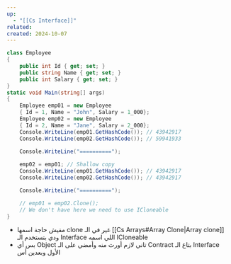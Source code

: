 ```yaml
---
up:
  - "[[Cs Interface]]"
related: 
created: 2024-10-07
---
```

```cs
class Employee
{
    public int Id { get; set; }
    public string Name { get; set; }
    public int Salary { get; set; }
}
static void Main(string[] args)
{
    Employee emp01 = new Employee 
    { Id = 1, Name = "John", Salary = 1_000};
    Employee emp02 = new Employee 
    { Id = 2, Name = "Jane", Salary = 2_000};
    Console.WriteLine(emp01.GetHashCode()); // 43942917
    Console.WriteLine(emp02.GetHashCode()); // 59941933
    
    Console.WriteLine("==========");

    emp02 = emp01; // Shallow copy
    Console.WriteLine(emp01.GetHashCode()); // 43942917
    Console.WriteLine(emp02.GetHashCode()); // 43942917

    Console.WriteLine("==========");

    // emp01 = emp02.Clone(); 
    // We don't have here we need to use ICloneable
}
```

- مفيش حاجة اسمها clone غير في الـ [[Cs Arrays#Array Clone|Array clone]] ودي بتستخدم الـ Interface اللي اسمه ICloneable
- بس أي Object تاني لازم أورث منه وأمضي على الـ Contract بتاع الـ Interface الأول وبعدين أس